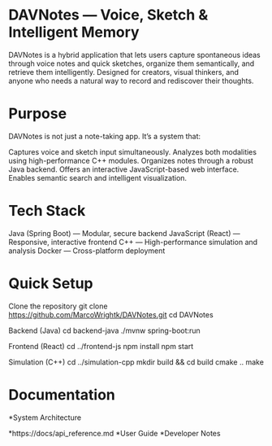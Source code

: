 # DAVNotes — Voice, Sketch & Intelligent Memory

DAVNotes is a hybrid application that lets users capture spontaneous ideas through voice notes and quick sketches, organize them semantically, and retrieve them intelligently. Designed for creators, visual thinkers, and anyone who needs a natural way to record and rediscover their thoughts.


# Purpose

DAVNotes is not just a note-taking app. It’s a system that:

Captures voice and sketch input simultaneously.
Analyzes both modalities using high-performance C++ modules.
Organizes notes through a robust Java backend.
Offers an interactive JavaScript-based web interface.
Enables semantic search and intelligent visualization.


# Tech Stack

Java (Spring Boot) — Modular, secure backend
JavaScript (React) — Responsive, interactive frontend
C++ — High-performance simulation and analysis
Docker — Cross-platform deployment


# Quick Setup

Clone the repository
git clone https://github.com/MarcoWrightk/DAVNotes.git
cd DAVNotes

Backend (Java)
cd backend-java
./mvnw spring-boot:run

Frontend (React)
cd ../frontend-js
npm install
npm start

Simulation (C++)
cd ../simulation-cpp
mkdir build && cd build
cmake ..
make


# Documentation

*System Architecture

*https://docs/api_reference.md
*User Guide
*Developer Notes

